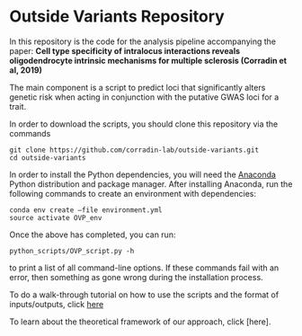 
# Outside Variants Repository
In this repository is the code for the analysis pipeline accompanying the paper:
**Cell type specificity of intralocus interactions reveals oligodendrocyte intrinsic mechanisms for multiple sclerosis (Corradin et al, 2019)**

The main component is a script to predict loci that significantly alters genetic risk when acting in conjunction with the putative GWAS loci for a trait.

In order to download the scripts, you should clone this repository via the commands

```
git clone https://github.com/corradin-lab/outside-variants.git
cd outside-variants
```
In order to install the Python dependencies, you will need the [Anaconda](https://store.continuum.io/cshop/anaconda/) Python distribution and package manager. After installing Anaconda, run the following commands to create an environment with dependencies:
```
conda env create —file environment.yml
source activate OVP_env
```

Once the above has completed, you can run:
```
python_scripts/OVP_script.py -h
```
to print a list of all command-line options. If these commands fail with an error, then something as gone wrong during the installation process.

To do a walk-through tutorial on how to use the scripts and the format of inputs/outputs, click [here]()

To learn about the theoretical framework of our approach, click [here].


